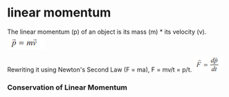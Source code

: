 # linear momentum

The linear momentum (p) of an object is its mass (m) \* its velocity (v). ![](<../.gitbook/assets/image (33).png>)

Rewriting it using Newton's Second Law (F = ma), F = mv/t = p/t. ![](<../.gitbook/assets/image (20).png>)



### Conservation of Linear Momentum
